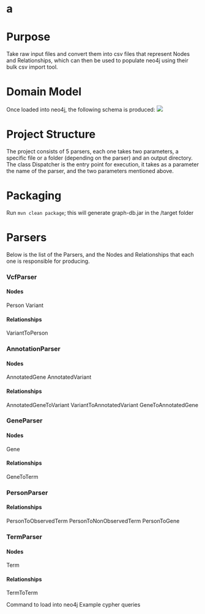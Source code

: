 # a

# Purpose
Take raw input files and convert them into csv files that represent Nodes and Relationships, which can then be used to populate neo4j using their bulk csv import tool.
# Domain Model
Once loaded into neo4j, the following schema is produced:
![](https://github.com/sajid-mughal/a/blob/master/schema%20diagram.png?raw=true)
# Project Structure
The project consists of 5 parsers, each one takes two parameters, a specific file or a folder (depending on the parser) and an output directory. 
The class Dispatcher is the entry point for execution, it takes as a parameter the name of the parser, and the two parameters mentioned above. 
# Packaging
Run `mvn clean package`; this will generate graph-db.jar in the /target folder
# Parsers
Below is the list of the Parsers, and the Nodes and Relationships that each one is responsible for producing. 
### VcfParser
#### Nodes
Person
Variant
#### Relationships
VariantToPerson
### AnnotationParser
#### Nodes
AnnotatedGene
AnnotatedVariant
#### Relationships
AnnotatedGeneToVariant
VariantToAnnotatedVariant
GeneToAnnotatedGene
### GeneParser
#### Nodes
Gene
#### Relationships
GeneToTerm
### PersonParser
#### Relationships
PersonToObservedTerm
PersonToNonObservedTerm
PersonToGene
### TermParser
#### Nodes
Term
#### Relationships
TermToTerm





Command to load into neo4j
Example cypher queries

